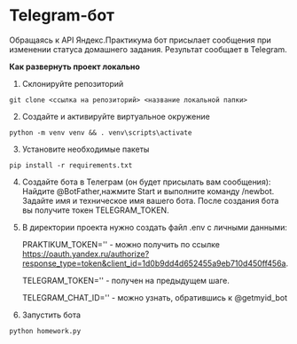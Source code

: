 # Telegram-бот
Обращаясь к API Яндекс.Практикума бот присылает сообщения при изменении статуса домашнего задания. Результат сообщает в Telegram.

**Как развернуть проект локально**

1. Склонируйте репозиторий

```git clone <ссылка на репозиторий> <название локальной папки>```

2. Создайте и активируйте виртуальное окружение

```python -m venv venv && . venv\scripts\activate```

3. Установите необходимые пакеты

```pip install -r requirements.txt```

4. Создайте бота в Телеграм (он будет присылать вам сообщения): Найдите @BotFather,нажмите Start и выполните команду /newbot. Задайте имя и техническое имя вашего бота. После создания бота вы получите токен TELEGRAM_TOKEN.

5. В директории проекта нужно создать файл .env с личными данными:

    PRAKTIKUM_TOKEN='' - можно получить по ссылке https://oauth.yandex.ru/authorize?response_type=token&client_id=1d0b9dd4d652455a9eb710d450ff456a.

    TELEGRAM_TOKEN='' - получен на предыдущем шаге.

    TELEGRAM_CHAT_ID='' - можно узнать, обратившись к @getmyid_bot

6. Запустить бота

```python homework.py```

